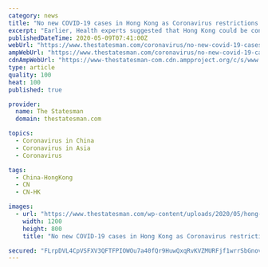 ```yaml
---
category: news
title: "No new COVID-19 cases in Hong Kong as Coronavirus restrictions ease"
excerpt: "Earlier, Health experts suggested that Hong Kong could be considered to be free of local transmission if there were no such cases after 28 days, or two incubation cycles for the coronavirus."
publishedDateTime: 2020-05-09T07:41:00Z
webUrl: "https://www.thestatesman.com/coronavirus/no-new-covid-19-cases-hong-kong-coronavirus-restrictions-ease-1502886122.html"
ampWebUrl: "https://www.thestatesman.com/coronavirus/no-new-covid-19-cases-hong-kong-coronavirus-restrictions-ease-1502886122.html/amp"
cdnAmpWebUrl: "https://www-thestatesman-com.cdn.ampproject.org/c/s/www.thestatesman.com/coronavirus/no-new-covid-19-cases-hong-kong-coronavirus-restrictions-ease-1502886122.html/amp"
type: article
quality: 100
heat: 100
published: true

provider:
  name: The Statesman
  domain: thestatesman.com

topics:
  - Coronavirus in China
  - Coronavirus in Asia
  - Coronavirus

tags:
  - China-HongKong
  - CN
  - CN-HK

images:
  - url: "https://www.thestatesman.com/wp-content/uploads/2020/05/hong-Kong.jpg"
    width: 1200
    height: 800
    title: "No new COVID-19 cases in Hong Kong as Coronavirus restrictions ease"

secured: "FLrpDVL4CpVSFXV3QFTFPIOWOu7a40fQr9HuwQxqRvKVZMURFjf1wrrSbGnovVH1KmZ0F1Ik6mohEh7sS7nnkxvKglZmtuhh7OJF+0J7plo5hnkDd7sK9lqPOEWGpyFGuG6sDUrLGWmASOPmm5iRWvAU+RSGqHlIVopmTKsILl7e0uxnWWoVVy1Os/gxyCI2DPJLKSG7DR/tmLAxEKOFLEy0xGfUeXUClWnxKS+Rh+EqLKYfnjaAw1GcmFfbUOS+JpyqLtTQQh8VMyH5R5EBE2LlBj7BKeCHKofTAV8f8BxYQhB06jowvDtj5pXVJCDz;5f3miu3lDHJ1E4jS55eI6Q=="
---
```


